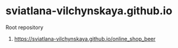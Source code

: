 # sviatlana-vilchynskaya.github.io
 Root repository
 1) <https://sviatlana-vilchynskaya.github.io/online_shop_beer>
